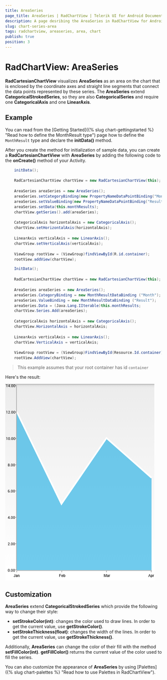 ```yaml
---
title: AreaSeries
page_title: AreaSeries | RadChartView | Telerik UI for Android Documentation
description: A page desribing the AreaSeries in RadChartView for Android. This article explains the most important things you need to know before using AreaSeries.
slug: chart-series-area
tags: radchartview, areaseries, area, chart
publish: true
position: 3
---
```


# RadChartView: AreaSeries

**RadCartesianChartView** visualizes **AreaSeries** as an area on the chart that is enclosed by the coordinate axes and straight line segments that connect the data points represented by these series. The **AreaSeries** extend **CategoricalStrokedSeries**, so they are also **CategoricalSeries** and require one **CategoricalAxis** and one **LinearAxis**.

## Example

You can read from the [Getting Started]({% slug chart-gettingstarted %} "Read how to define the MonthResult type") page how to define the `MonthResult` type and declare the **initData()** method.

After you create the method for initialization of sample data, you can create a **RadCartesianChartView** with **AreaSeries** by adding the following code to the **onCreate()** method of your Activity.

```Java
	initData();

	RadCartesianChartView chartView = new RadCartesianChartView(this);

	AreaSeries areaSeries = new AreaSeries();
	areaSeries.setCategoryBinding(new PropertyNameDataPointBinding("Month"));
	areaSeries.setValueBinding(new PropertyNameDataPointBinding("Result"));
	areaSeries.setData(this.monthResults);
	chartView.getSeries().add(areaSeries);

	CategoricalAxis horizontalAxis = new CategoricalAxis();
	chartView.setHorizontalAxis(horizontalAxis);

	LinearAxis verticalAxis = new LinearAxis();
	chartView.setVerticalAxis(verticalAxis);

	ViewGroup rootView = (ViewGroup)findViewById(R.id.container);
	rootView.addView(chartView);
```
```C#
	InitData();

	RadCartesianChartView chartView = new RadCartesianChartView(this);

	AreaSeries areaSeries = new AreaSeries();
	areaSeries.CategoryBinding = new MonthResultDataBinding ("Month");
	areaSeries.ValueBinding = new MonthResultDataBinding ("Result");
	areaSeries.Data = (Java.Lang.IIterable)this.monthResults;
	chartView.Series.Add(areaSeries);

	CategoricalAxis horizontalAxis = new CategoricalAxis();
	chartView.HorizontalAxis = horizontalAxis;

	LinearAxis verticalAxis = new LinearAxis();
	chartView.VerticalAxis = verticalAxis;

	ViewGroup rootView = (ViewGroup)FindViewById(Resource.Id.container);
	rootView.AddView(chartView);
```

> This example assumes that your root container has id `container`

Here's the result:

![TelerikUI-Chart-Series-Area](images/chart-series-area-1.png "Demo of Cartesian chart with AreaSeries.")

## Customization

**AreaSeries** extend **CategoricalStrokedSeries** which provide the following way to change their style:

* **setStrokeColor(int)**: changes the color used to draw lines. In order to get the current value, use **getStrokeColor()**.
* **setStrokeThickness(float)**: changes the width of the lines. In order to get the current value, use **getStrokeThickness()**.

Additionally, **AreaSeries** can change the color of their fill with the method **setFillColor(int)**. **getFillColor()** returns the current value of the color used to fill the series.

You can also customize the appearance of **AreaSeries** by using [Palettes]({% slug chart-palettes %} "Read how to use Palettes in RadChartView").
